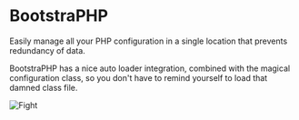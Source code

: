 BootstraPHP
======

Easily manage all your PHP configuration in a single location that prevents redundancy of data.

BootstraPHP has a nice auto loader integration, combined with the magical configuration class, so you don't have to remind yourself to load that damned class file.

<img src="http://imgs.xkcd.com/comics/fight.png" title="And she put sweet nothings in all my .conf files.  It'll take me forever to get X working again." alt="Fight">